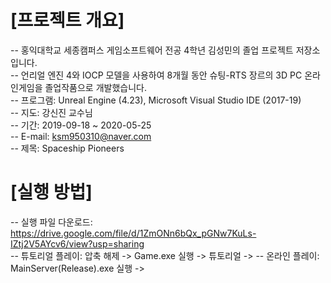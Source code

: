 ﻿# [프로젝트 개요]
-- 홍익대학교 세종캠퍼스 게임소프트웨어 전공 4학년 김성민의 졸업 프로젝트 저장소입니다.<br>
-- 언리얼 엔진 4와 IOCP 모델을 사용하여 8개월 동안 슈팅-RTS 장르의 3D PC 온라인게임을 졸업작품으로 개발했습니다.<br>
-- 프로그램: Unreal Engine (4.23), Microsoft Visual Studio IDE (2017-19)<br>
-- 지도: 강신진 교수님<br>
-- 기간: 2019-09-18 ~ 2020-05-25<br>
-- E-mail: ksm950310@naver.com<br>
-- 제목: Spaceship Pioneers
<br>

# [실행 방법]
-- 실행 파일 다운로드: https://drive.google.com/file/d/1ZmONn6bQx_pGNw7KuLs-IZtj2V5AYcv6/view?usp=sharing <br>
-- 튜토리얼 플레이: 압축 해제 -> Game.exe 실행 -> 튜토리얼 -> 
-- 온라인 플레이: MainServer(Release).exe 실행 -> 
<br>
